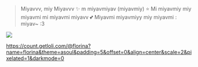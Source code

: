 > <span title="Merhaba, ben Florina ✨ 3 yaşındayım (zihinsel) ⭐ En sevdiğim şey kediler ve çilekli süttür 💕 Dünyaya vereceğim son mesajım : miyav~ :3">Miyavvv, miy Miyavvv ✨ m miyavmiyav (miyavmiy) ⭐ Mi miyavmiy miy miyavmi mi miyavmi miyavv 💕 Miyavmi miyavmiyy miy miyavmi : miyav~ :3</span>

[![](https://visitcount.itsvg.in/api?id=FlorinaAI&icon=7&color=5)](https://visitcount.itsvg.in)

https://count.getloli.com/@florina?name=florina&theme=asoul&padding=5&offset=0&align=center&scale=2&pixelated=1&darkmode=0

